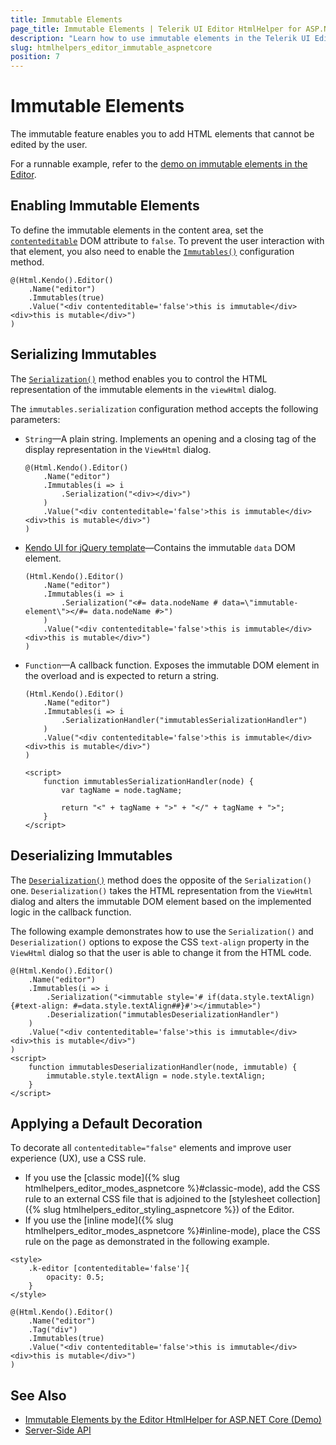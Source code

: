 ```yaml
---
title: Immutable Elements
page_title: Immutable Elements | Telerik UI Editor HtmlHelper for ASP.NET Core
description: "Learn how to use immutable elements in the Telerik UI Editor HtmlHelper for ASP.NET Core (MVC 6 or ASP.NET Core MVC)."
slug: htmlhelpers_editor_immutable_aspnetcore
position: 7
---
```


# Immutable Elements

The immutable feature enables you to add HTML elements that cannot be edited by the user.

For a runnable example, refer to the [demo on immutable elements in the Editor](https://demos.telerik.com/aspnet-core/editor/immutable-elements).

## Enabling Immutable Elements

To define the immutable elements in the content area, set the [`contenteditable`](https://developer.mozilla.org/en-US/docs/Web/API/HTMLElement/contentEditable) DOM attribute to `false`. To prevent the user interaction with that element, you also need to enable the [`Immutables()`](/api/Kendo.Mvc.UI.Fluent/EditorBuilder#immutablessystemactionkendomvcuifluenteditorimmutablessettingsbuilder) configuration method.

```
@(Html.Kendo().Editor()
    .Name("editor")
    .Immutables(true)
    .Value("<div contenteditable='false'>this is immutable</div><div>this is mutable</div>")
)
```

## Serializing Immutables

The [`Serialization()`](/api/Kendo.Mvc.UI.Fluent/EditorImmutablesSettingsBuilder#serializationsystemstring) method enables you to control the HTML representation of the immutable elements in the `viewHtml` dialog.

The `immutables.serialization` configuration method accepts the following parameters:

* `String`&mdash;A plain string. Implements an opening and a closing tag of the display representation in the `ViewHtml` dialog.

    ```
    @(Html.Kendo().Editor()
        .Name("editor")
        .Immutables(i => i
            .Serialization("<div></div>")
        )
        .Value("<div contenteditable='false'>this is immutable</div><div>this is mutable</div>")
    )
    ```

* [Kendo UI for jQuery template](https://docs.telerik.com/kendo-ui/framework/templates/overview)&mdash;Contains the immutable `data` DOM element.

    ```
    (Html.Kendo().Editor()
        .Name("editor")
        .Immutables(i => i
            .Serialization("<#= data.nodeName # data=\"immutable-element\"></#= data.nodeName #>")
        )
        .Value("<div contenteditable='false'>this is immutable</div><div>this is mutable</div>")
    )
    ```

* `Function`&mdash;A callback function. Exposes the immutable DOM element in the overload and is expected to return a string.

    ```
    (Html.Kendo().Editor()
        .Name("editor")
        .Immutables(i => i
            .SerializationHandler("immutablesSerializationHandler")
        )
        .Value("<div contenteditable='false'>this is immutable</div><div>this is mutable</div>")
    )

    <script>
        function immutablesSerializationHandler(node) {
            var tagName = node.tagName;

            return "<" + tagName + ">" + "</" + tagName + ">";
        }
    </script>
    ```

## Deserializing Immutables

The [`Deserialization()`](/api/Kendo.Mvc.UI.Fluent/EditorImmutablesSettingsBuilder#deserializationsystemfuncsystemobjectsystemobject) method does the opposite of the `Serialization()` one. `Deserialization()` takes the HTML representation from the `ViewHtml` dialog and alters the immutable DOM element based on the implemented logic in the callback function.

The following example demonstrates how to use the `Serialization()` and `Deserialization()` options to expose the CSS `text-align` property in the `ViewHtml` dialog so that the user is able to change it from the HTML code.

```
@(Html.Kendo().Editor()
    .Name("editor")
    .Immutables(i => i
        .Serialization("<immutable style='# if(data.style.textAlign){#text-align: #=data.style.textAlign##}#'></immutable>")
        .Deserialization("immutablesDeserializationHandler")
    )
    .Value("<div contenteditable='false'>this is immutable</div><div>this is mutable</div>")
)
<script>
    function immutablesDeserializationHandler(node, immutable) {
        immutable.style.textAlign = node.style.textAlign;
    }
</script>
```

## Applying a Default Decoration

To decorate all `contenteditable="false"` elements and improve user experience (UX), use a CSS rule.

* If you use the [classic mode]({% slug htmlhelpers_editor_modes_aspnetcore %}#classic-mode), add the CSS rule to an external CSS file that is adjoined to the [stylesheet collection]({% slug htmlhelpers_editor_styling_aspnetcore %}) of the Editor.
* If you use the [inline mode]({% slug htmlhelpers_editor_modes_aspnetcore %}#inline-mode), place the CSS rule on the page as demonstrated in the following example.

```
<style>
    .k-editor [contenteditable='false']{
        opacity: 0.5;
    }
</style>

@(Html.Kendo().Editor()
    .Name("editor")
    .Tag("div")
    .Immutables(true)
    .Value("<div contenteditable='false'>this is immutable</div><div>this is mutable</div>")
)
```

## See Also

* [Immutable Elements by the Editor HtmlHelper for ASP.NET Core (Demo)](https://demos.telerik.com/aspnet-core/editor/immutable-elements)
* [Server-Side API](/api/editor)
